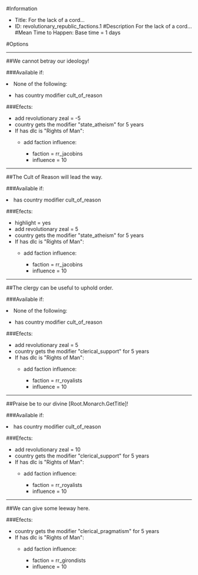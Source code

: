 #Information
 - Title: For the lack of a cord...
 - ID: revolutionary_republic_factions.1
#Description
For the lack of a cord...
#Mean Time to Happen:
Base time = 1 days

#Options

___
##We cannot betray our ideology!

###Available if:
<li>None of the following:</li><ul><li>has country modifier cult_of_reason</li></ul>

###Efects:<ul><li>add revolutionary zeal = -5</li><li>country gets the modifier "state_atheism" for 5 years</li><li>If has dlc is "Rights of Man":</li><ul><li>add faction influence:</li><ul><li>faction = rr_jacobins</li><li>influence = 10</li></ul></ul></ul>

___
##The Cult of Reason will lead the way.

###Available if:
<li>has country modifier cult_of_reason</li>

###Efects:<ul><li>highlight = yes</li><li>add revolutionary zeal = 5</li><li>country gets the modifier "state_atheism" for 5 years</li><li>If has dlc is "Rights of Man":</li><ul><li>add faction influence:</li><ul><li>faction = rr_jacobins</li><li>influence = 10</li></ul></ul></ul>

___
##The clergy can be useful to uphold order.

###Available if:
<li>None of the following:</li><ul><li>has country modifier cult_of_reason</li></ul>

###Efects:<ul><li>add revolutionary zeal = 5</li><li>country gets the modifier "clerical_support" for 5 years</li><li>If has dlc is "Rights of Man":</li><ul><li>add faction influence:</li><ul><li>faction = rr_royalists</li><li>influence = 10</li></ul></ul></ul>

___
##Praise be to our divine [Root.Monarch.GetTitle]!

###Available if:
<li>has country modifier cult_of_reason</li>

###Efects:<ul><li>add revolutionary zeal = 10</li><li>country gets the modifier "clerical_support" for 5 years</li><li>If has dlc is "Rights of Man":</li><ul><li>add faction influence:</li><ul><li>faction = rr_royalists</li><li>influence = 10</li></ul></ul></ul>

___
##We can give some leeway here.

###Efects:<ul><li>country gets the modifier "clerical_pragmatism" for 5 years</li><li>If has dlc is "Rights of Man":</li><ul><li>add faction influence:</li><ul><li>faction = rr_girondists</li><li>influence = 10</li></ul></ul></ul>
